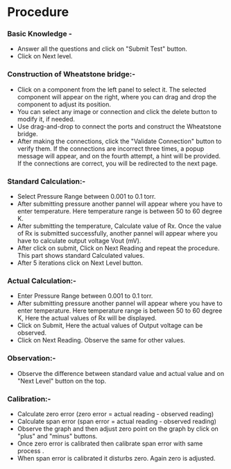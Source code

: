 # Procedure

### Basic Knowledge - 
- Answer all the questions and click on "Submit Test" button.
- Click on Next level.

### Construction of Wheatstone bridge:-
- Click on a component from the left panel to select it. The selected component will appear on the right, where you can drag and drop the component to adjust its position.
- You can select any image or connection and click the delete button to modify it, if needed.
- Use drag-and-drop to connect the ports and construct the Wheatstone bridge.
- After making the connections, click the "Validate Connection" button to verify them. If the connections are incorrect three times, a popup message will appear, and on the fourth attempt, a hint will be provided. If the connections are correct, you will be redirected to the next page. 

### Standard Calculation:-

- Select Pressure Range between 0.001 to 0.1 torr.  
- After submitting pressure another pannel will appear where you have to enter temperature. Here temperature range is between 50 to 60 degree K.  
- After submitting the temperature, Calculate value of Rx. Once the value of Rx is submitted successfully, another pannel will appear where you have to calculate output voltage Vout (mV). 
- After click on submit, Click on Next Reading and repeat the procedure. This part shows standard Calculated values.
- After 5 iterations click on Next Level button.

### Actual Calculation:-
- Enter Pressure Range between 0.001 to 0.1 torr.  
- After submitting pressure another pannel will appear where you have to enter temperature. Here temperature range is between 50 to 60 degree K, Here the actual values of Rx will be displayed.
- Click on Submit, Here the actual values of Output voltage can be observed. 
- Click on Next Reading. Observe the same for other values.

### Observation:-
- Observe the difference between standard value and actual value and on "Next Level" button on the top.

### Calibration:-
- Calculate zero error (zero error = actual reading - observed reading)
- Calculate span error (span error = actual reading - observed reading)
- Observe the graph and then adjust zero point on the graph by click on "plus" and "minus" buttons. 
- Once zero error is calibrated then calibrate span error with same process .
- When span error is calibrated it disturbs zero. Again zero is adjusted.